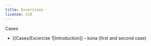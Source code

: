 ```yaml
---
title: Excercises
license: CC0
---
```


Cases
* [[Cases/Excercise 1|Introduction]] – kona (first and second case)
